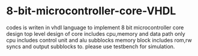 # 8-bit-microcontroller-core-VHDL
codes is writen in vhdl language to implement 8 bit microcontroller core design
top level design of core includes cpu,memory and data path only
cpu includes control unit and alu subblocks
memory block includes rom,rw syncs and output subblocks to.
please use testbench for simulation.
